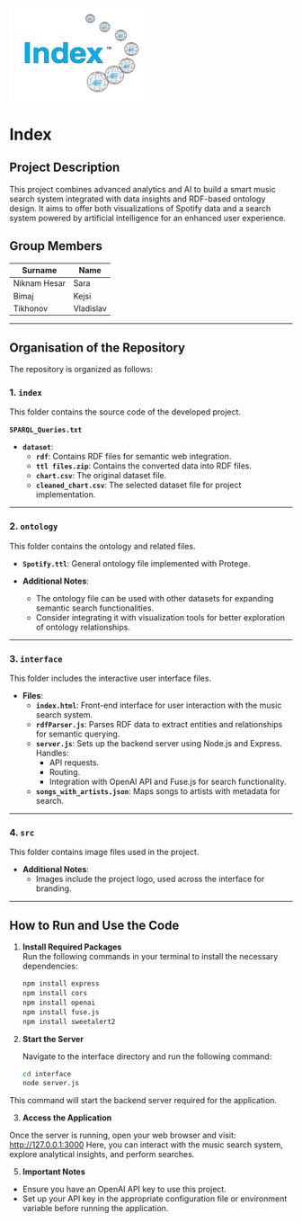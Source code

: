 <img src="./spotify/src/logo.jpg" width="250px">

# Index

## Project Description
This project combines advanced analytics and AI to build a smart music search system integrated with data insights and RDF-based ontology design. It aims to offer both visualizations of Spotify data and a search system powered by artificial intelligence for an enhanced user experience.

## Group Members

| Surname      | Name      |
| ------------ | --------- |
| Niknam Hesar | Sara      |
| Bimaj        | Kejsi     |
| Tikhonov     | Vladislav |

---

## Organisation of the Repository

The repository is organized as follows:

### 1. `index`
This folder contains the source code of the developed project.


**`SPARQL_Queries.txt`**
- **`dataset`**:
  - **`rdf`**: Contains RDF files for semantic web integration.
  - **`ttl files.zip`**: Contains the converted data into RDF files.
  - **`chart.csv`**: The original dataset file.
  - **`cleaned_chart.csv`**: The selected dataset file for project implementation.

---

### 2. `ontology`
This folder contains the ontology and related files.
- **`Spotify.ttl`**: General ontology file implemented with Protege.

- **Additional Notes**:
  - The ontology file can be used with other datasets for expanding semantic search functionalities.
  - Consider integrating it with visualization tools for better exploration of ontology relationships.

---

### 3. `interface`
This folder includes the interactive user interface files.

- **Files**:
  - **`index.html`**: Front-end interface for user interaction with the music search system.
  - **`rdfParser.js`**: Parses RDF data to extract entities and relationships for semantic querying.
  - **`server.js`**: Sets up the backend server using Node.js and Express. Handles:
    - API requests.
    - Routing.
    - Integration with OpenAI API and Fuse.js for search functionality.
  - **`songs_with_artists.json`**: Maps songs to artists with metadata for search.

---

### 4. `src`
This folder contains image files used in the project.

- **Additional Notes**:
  - Images include the project logo, used across the interface for branding.


---

## How to Run and Use the Code

1. **Install Required Packages**  
   Run the following commands in your terminal to install the necessary dependencies:
   ```bash
   npm install express
   npm install cors
   npm install openai
   npm install fuse.js
   npm install sweetalert2

2. **Start the Server**
   
     Navigate to the interface directory and run the following command:
   ```bash
   cd interface
   node server.js
   
  This command will start the backend server required for the application.

3. **Access the Application**

Once the server is running, open your web browser and visit: http://127.0.0.1:3000
Here, you can interact with the music search system, explore analytical insights, and perform searches.

5. **Important Notes**

* Ensure you have an OpenAI API key to use this project.
* Set up your API key in the appropriate configuration file or environment variable before running the application.

